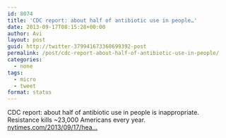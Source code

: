 ```yaml
---
id: 8074
title: 'CDC report: about half of antibiotic use in people…'
date: 2013-09-17T08:15:28+00:00
author: Avi
layout: post
guid: http://twitter-379941673360699392-post
permalink: /post/cdc-report-about-half-of-antibiotic-use-in-people/
categories:
  - none
tags:
  - micro
  - tweet
format: status
---
```

CDC report: about half of antibiotic use in people is inappropriate. Resistance kills ~23,000 Americans every year. [nytimes.com/2013/09/17/hea…](http://www.nytimes.com/2013/09/17/health/cdc-report-finds-23000-deaths-a-year-from-antibiotic-resistant-infections.html)